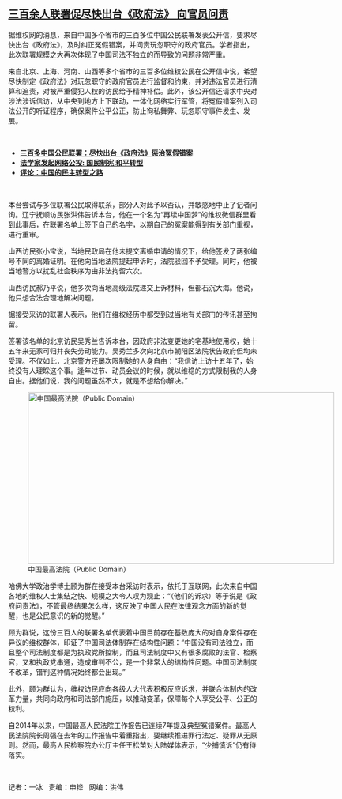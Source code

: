 <!--1613766346000-->
[三百余人联署促尽快出台《政府法》 向官员问责](https://www.rfa.org/mandarin/yataibaodao/renquanfazhi/bx-02192021131352.html)
------

<p></p><p>据维权网的消息，来自中国多个省市的三百多位中国公民联署发表公开信，要求尽快出台《政府法》，及时纠正冤假错案，并问责玩忽职守的政府官员。学者指出，此次联署规模之大再次体现了中国司法不独立的而导致的问题非常严重。</p><p><span>来自北京、上海、河南、山西等多个省市的三百多位维权公民在公开信中说，希望尽快制定《政府法》对玩忽职守的政府官员进行监督和约束，并对违法官员进行清算和追责，对被严重侵犯人权的访民给予精神补偿。此外，该公开信还请求中央对涉法涉诉信访，从中央到地方上下联动，一体化网络实行军管，将冤假错案列入司法公开的听证程序，确保案件公平公正，防止徇私舞弊、玩忽职守事件发生、发展。</span></p><p><br/></p><ul><li><a href="https://www.rfa.org/mandarin/Xinwen/6-02182021113759.html"><strong>三百多中国公民联署：尽快出台《政府法》惩治冤假错案</strong></a></li><li><strong><a href="https://www.rfa.org/mandarin/yataibaodao/zhengzhi/jt-02182021095122.html">法学家发起网络公投: 国民制宪 和平转型</a></strong></li><li><strong><a href="https://www.rfa.org/mandarin/pinglun/fushenqi/fs-08032020110707.html">评论：中国的民主转型之路</a></strong></li></ul><p><br/></p><p><span><span>本台尝试与多位联署公民取得联系，部分人对此予以否认，并敏感地中止了记者问询。辽宁抚顺访民张洪伟告诉本台，他在一个名为“再续中国梦”的维权微信群里看到此事后，在联署名单上签下自己的名字，以期自己的冤案能得到有关部门重视，进行重审。</span></span></p><p><span><span>山西访民张小宝说，当地民政局在他未提交离婚申请的情况下，给他签发了两张编号不同的离婚证明。在他向当地法院提起申诉时，法院驳回不予受理。同时，他被当地警方以扰乱社会秩序为由非法拘留六次。</span></span></p><p><span><span>山西访民郝乃平说，他多次向当地高级法院递交上诉材料，但都石沉大海。他说，他只想合法合理地解决问题。</span></span></p><p><span><span>据接受采访的联署人表示，他们在维权经历中都受到过当地有关部门的传讯甚至拘留。</span></span></p><p><span><span>签署该名单的北京访民吴秀兰告诉本台，因政府非法变更她的宅基地使用权，她十五</span>年来无家可归并丧失劳动能力。吴秀兰多次向北京市朝阳区法院状告政府但均未受理。不仅如此，北京警方还屡次限制她的人身自由：“我信访上访十五年了，始终没有人理睬这个事。逢年过节、动员会议的时候，就以维稳的方式限制我的人身自由。据他们说，我的问题虽然不大，就是不想给你解决。”</span></p><p><span><figure class="image-richtext image-inline captioned" style="width:620px;"><img alt="中国最高法院（Public Domain）" height="348" src="https://www.rfa.org/mandarin/yataibaodao/renquanfazhi/bx-02192021131352.html/bx0219.jpg/@@images/3710c20a-5418-4739-8f90-937a757fd310.jpeg" title="bx0219.jpg" width="620"/><figcaption class="image-caption">中国最高法院（Public Domain）</figcaption><small></small></figure></span></p><p><span><span>哈佛大学政治学博士顾为群在接受本台采访时表示，依托于互联网，此次来自中国各地的维权人士集结之快、规模之大令人叹为观止：“（他们的诉求）等于说是《政府问责法》，不管最终结果怎么样，这反映了中国人民在法律观念方面的新的觉醒，也是公民意识的新的觉醒。”</span></span></p><p><span><span>顾为群说，这份三百人的联署名单代表着中国目前存在基数庞大的对自身案件存在异议的维权群体，印证了中国司法体制存在结构性问题：“中国没有司法独立，而且整个司法制度都是为执政党所控制，而且司法制度中又有很多腐败的法官、检察官，又和执政党串通，造成审判不公，是一个非常大的结构性问题。中国司法制度不改革，错判这种情况始终都会出现。”</span></span></p><p><span><span>此外，顾为群认为，维权访民应向各级人大代表积极反应诉求，并联合体制内的改革力量，共同向政府和司法部门施压，以推动变革，保障每个人享受公平、公正的权利。</span></span></p><p><span><span>自</span>2014年以来，中国最高人民法院工作报告已连续7年提及典型冤错案件。最高人民法院院长周强在去年的工作报告中着重指出，要继续推进罪行法定、疑罪从无原则。然而，最高人民检察院办公厅主任王松苗对大陆媒体表示，“少捕慎诉”仍有待落实。</span></p><p><br/></p><p><span>记者：一冰   责编：申铧   网编：洪伟</span></p>
